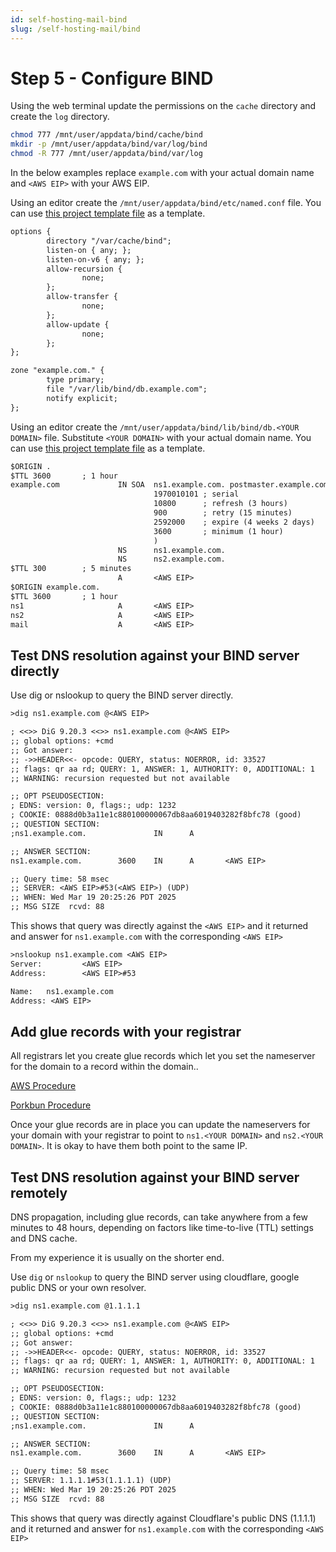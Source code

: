 ```yaml
---
id: self-hosting-mail-bind
slug: /self-hosting-mail/bind
---
```

# Step 5 - Configure BIND

Using the web terminal update the permissions on the `cache` directory and create the `log` directory.

```bash
chmod 777 /mnt/user/appdata/bind/cache/bind
mkdir -p /mnt/user/appdata/bind/var/log/bind
chmod -R 777 /mnt/user/appdata/bind/var/log
```

In the below examples replace `example.com` with your actual domain name and `<AWS EIP>` with your AWS EIP.

Using an editor create the `/mnt/user/appdata/bind/etc/named.conf` file. You can use [this project template file](https://github.com/markfalk/stalwart-mail-wgproxy/blob/main/bind/named.conf.template) as a template.

```txt title="/mnt/user/appdata/bind/etc/named.conf"
options {
        directory "/var/cache/bind";
        listen-on { any; };
        listen-on-v6 { any; };
        allow-recursion {
                none;
        };
        allow-transfer {
                none;
        };
        allow-update {
                none;
        };
};

zone "example.com." {
        type primary;
        file "/var/lib/bind/db.example.com";
        notify explicit;
};
```

Using an editor create the `/mnt/user/appdata/bind/lib/bind/db.<YOUR DOMAIN>` file. Substitute `<YOUR DOMAIN>` with your actual domain name.  You can use [this project template file](https://github.com/markfalk/stalwart-mail-wgproxy/blob/main/bind/db.yourdomain.tld.template) as a template.

```txt title="/mnt/user/appdata/bind/lib/bind/db.example.com"
$ORIGIN .
$TTL 3600       ; 1 hour
example.com             IN SOA  ns1.example.com. postmaster.example.com. (
                                1970010101 ; serial
                                10800      ; refresh (3 hours)
                                900        ; retry (15 minutes)
                                2592000    ; expire (4 weeks 2 days)
                                3600       ; minimum (1 hour)
                                )
                        NS      ns1.example.com.
                        NS      ns2.example.com.
$TTL 300        ; 5 minutes
                        A       <AWS EIP>
$ORIGIN example.com.
$TTL 3600       ; 1 hour
ns1                     A       <AWS EIP>
ns2                     A       <AWS EIP>
mail                    A       <AWS EIP>
```

## Test DNS resolution against your BIND server directly

Use dig or nslookup to query the BIND server directly.

```txt title="dig example"
>dig ns1.example.com @<AWS EIP>

; <<>> DiG 9.20.3 <<>> ns1.example.com @<AWS EIP>
;; global options: +cmd
;; Got answer:
;; ->>HEADER<<- opcode: QUERY, status: NOERROR, id: 33527
;; flags: qr aa rd; QUERY: 1, ANSWER: 1, AUTHORITY: 0, ADDITIONAL: 1
;; WARNING: recursion requested but not available

;; OPT PSEUDOSECTION:
; EDNS: version: 0, flags:; udp: 1232
; COOKIE: 0888d0b3a11e1c880100000067db8aa6019403282f8bfc78 (good)
;; QUESTION SECTION:
;ns1.example.com.               IN      A

;; ANSWER SECTION:
ns1.example.com.        3600    IN      A       <AWS EIP>

;; Query time: 58 msec
;; SERVER: <AWS EIP>#53(<AWS EIP>) (UDP)
;; WHEN: Wed Mar 19 20:25:26 PDT 2025
;; MSG SIZE  rcvd: 88
```

This shows that query was directly against the `<AWS EIP>` and it returned and answer for `ns1.example.com` with the corresponding `<AWS EIP>`

```txt title="nslookup example"
>nslookup ns1.example.com <AWS EIP>
Server:         <AWS EIP>
Address:        <AWS EIP>#53

Name:   ns1.example.com
Address: <AWS EIP>
```

## Add glue records with your registrar

All registrars let you create glue records which let you set the nameserver for the domain to a record within the domain..

[AWS Procedure](https://docs.aws.amazon.com/Route53/latest/DeveloperGuide/domain-name-servers-glue-records.html)

[Porkbun Procedure](https://kb.porkbun.com/article/112-how-to-host-your-own-nameservers-with-glue-records)

Once your glue records are in place you can update the nameservers for your domain with your registrar to point to `ns1.<YOUR DOMAIN>` and `ns2.<YOUR DOMAIN>`. It is okay to have them both point to the same IP.

## Test DNS resolution against your BIND server remotely

DNS propagation, including glue records, can take anywhere from a few minutes to 48 hours, depending on factors like time-to-live (TTL) settings and DNS cache.

From my experience it is usually on the shorter end.

Use `dig` or `nslookup` to query the BIND server using cloudflare, google public DNS or your own resolver.

```txt title="dig example"
>dig ns1.example.com @1.1.1.1

; <<>> DiG 9.20.3 <<>> ns1.example.com @<AWS EIP>
;; global options: +cmd
;; Got answer:
;; ->>HEADER<<- opcode: QUERY, status: NOERROR, id: 33527
;; flags: qr aa rd; QUERY: 1, ANSWER: 1, AUTHORITY: 0, ADDITIONAL: 1
;; WARNING: recursion requested but not available

;; OPT PSEUDOSECTION:
; EDNS: version: 0, flags:; udp: 1232
; COOKIE: 0888d0b3a11e1c880100000067db8aa6019403282f8bfc78 (good)
;; QUESTION SECTION:
;ns1.example.com.               IN      A

;; ANSWER SECTION:
ns1.example.com.        3600    IN      A       <AWS EIP>

;; Query time: 58 msec
;; SERVER: 1.1.1.1#53(1.1.1.1) (UDP)
;; WHEN: Wed Mar 19 20:25:26 PDT 2025
;; MSG SIZE  rcvd: 88
```

This shows that query was directly against Cloudflare's public DNS (1.1.1.1) and it returned and answer for `ns1.example.com` with the corresponding `<AWS EIP>`
